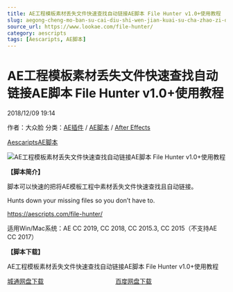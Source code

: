 ```yaml
---
title: AE工程模板素材丢失文件快速查找自动链接AE脚本 File Hunter v1.0+使用教程
slug: aegong-cheng-mo-ban-su-cai-diu-shi-wen-jian-kuai-su-cha-zhao-zi-dong-lian-jie-aejiao-ben-file-hunter-v1-0-shi-yong-jiao-cheng
source_url: https://www.lookae.com/file-hunter/
category: aescripts
tags: [Aescaripts, AE脚本]
---
```

# AE工程模板素材丢失文件快速查找自动链接AE脚本 File Hunter v1.0+使用教程

2018/12/09 19:14

作者：大众脸
分类：[AE插件](https://www.lookae.com/after-effects/aechajian/) / [AE脚本](https://www.lookae.com/after-effects/aescripts/) / [After Effects](https://www.lookae.com/after-effects/)

[Aescaripts](https://www.lookae.com/tag/aescaripts/)[AE脚本](https://www.lookae.com/tag/ae%e8%84%9a%e6%9c%ac/)

![AE工程模板素材丢失文件快速查找自动链接AE脚本 File Hunter v1.0+使用教程](https://www.lookae.com/wp-content/uploads/2018/12/File-Hunter.jpg "AE工程模板素材丢失文件快速查找自动链接AE脚本 File Hunter v1.0+使用教程-LookAE.com")

**【脚本简介】**

脚本可以快速的把将AE模板工程中素材丢失文件快速查找且自动链接。

Hunts down your missing files so you don’t have to.

https://aescripts.com/file-hunter/

适用Win/Mac系统：AE CC 2019, CC 2018, CC 2015.3, CC 2015（不支持AE CC 2017）

**【脚本下载】**

AE工程模板素材丢失文件快速查找自动链接AE脚本 File Hunter v1.0+使用教程

[城通网盘下载](https://lookae.ctfile.com/fs/680462-323825817)                                          [百度网盘下载](https://pan.baidu.com/s/1lemVd5-lye0Vff6AMrgMUw)
